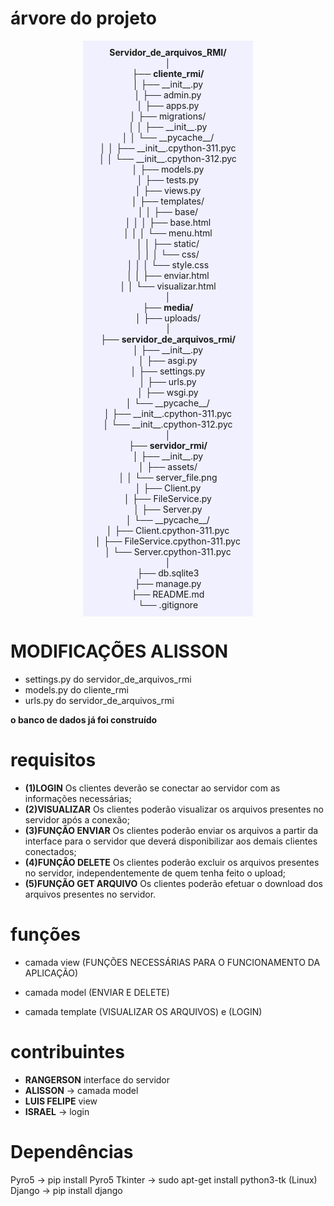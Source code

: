 # árvore do projeto
<style>
.blue-background {
    background-color: #f0f0ff;
    padding: 10px;
    width: 50%;
    margin: 0 auto;
    text-align: center;
}
</style>
<div class="blue-background">
<b>Servidor_de_arquivos_RMI/</b> <br>
│<br>
├── <b>cliente_rmi/</b><br>
│   ├── __init__.py<br>
│   ├── admin.py<br>
│   ├── apps.py<br>
│   ├── migrations/<br>
│   │   ├── __init__.py<br>
│   │   └── __pycache__/<br>
│   │       ├── __init__.cpython-311.pyc<br>
│   │       └── __init__.cpython-312.pyc<br>
│   ├── models.py<br>
│   ├── tests.py<br>
│   ├── views.py<br>
│   ├── templates/<br>
│   │   ├── base/<br>
│   │   │   ├── base.html<br>
│   │   │   └── menu.html<br>
│   │   ├── static/<br>
│   │   │   └── css/<br>
│   │   │       └── style.css<br>
│   │   ├── enviar.html<br>
│   │   └── visualizar.html<br>
│<br>
├── <b>media/</b><br>
│   ├── uploads/<br>
|<br>
├── <b>servidor_de_arquivos_rmi/</b><br>
│   ├── __init__.py<br>
│   ├── asgi.py<br>
│   ├── settings.py<br>
│   ├── urls.py<br>
│   ├── wsgi.py<br>
│   └── __pycache__/<br>
│       ├── __init__.cpython-311.pyc<br>
│       └── __init__.cpython-312.pyc<br>
│<br>
├── <b>servidor_rmi/</b><br>                                                                       
│   ├── __init__.py<br>
│   ├── assets/<br>
│   │   └── server_file.png<br>
│   ├── Client.py<br>
│   ├── FileService.py<br>
│   ├── Server.py<br>
│   └── __pycache__/<br>
│       ├── Client.cpython-311.pyc<br>
│       ├── FileService.cpython-311.pyc<br>
│       └── Server.cpython-311.pyc<br>
│<br>
├── db.sqlite3<br>
├── manage.py<br>
├── README.md<br>
└── .gitignore<br>
</div>



# MODIFICAÇÕES ALISSON

- settings.py do servidor_de_arquivos_rmi
- models.py do cliente_rmi
- urls.py do servidor_de_arquivos_rmi

<b>o banco de dados já foi construído</b>





# requisitos 

- <b>(1)LOGIN</b> Os clientes deverão se conectar ao servidor com as informações necessárias;
- <b>(2)VISUALIZAR</b> Os clientes poderão visualizar os arquivos presentes no servidor após a conexão;
- <b>(3)FUNÇÃO ENVIAR</b> Os clientes poderão enviar os arquivos a partir da interface para o servidor que deverá disponibilizar
aos demais clientes conectados;
- <b>(4)FUNÇÃO DELETE</b> Os clientes poderão excluir os arquivos presentes no servidor, independentemente de quem tenha feito
o upload;
- <b>(5)FUNÇÃO GET ARQUIVO</b> Os clientes poderão efetuar o download dos arquivos presentes no servidor.

# funções 

- camada view (FUNÇÕES NECESSÁRIAS PARA O FUNCIONAMENTO DA APLICAÇÃO)

- camada model (ENVIAR E DELETE)

- camada template (VISUALIZAR OS ARQUIVOS) e (LOGIN)


# contribuintes

- <b>RANGERSON</b> interface do servidor
- <b>ALISSON</b> -> camada model
- <b>LUIS FELIPE</b> view
- <b>ISRAEL</b> -> login

# Dependências
Pyro5 -> pip install Pyro5
Tkinter -> sudo apt-get install python3-tk (Linux)
Django -> pip install django
